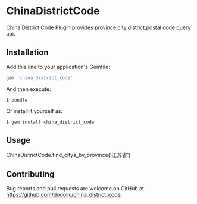 # ChinaDistrictCode
China District Code Plugin provides province,city,district,postal code query api.

## Installation

Add this line to your application's Gemfile:

```ruby
gem 'china_district_code'
```

And then execute:

    $ bundle

Or install it yourself as:

    $ gem install china_district_code

## Usage

ChinaDistrictCode.find_citys_by_province('江苏省')

## Contributing

Bug reports and pull requests are welcome on GitHub at https://github.com/dodoliu/china_district_code.